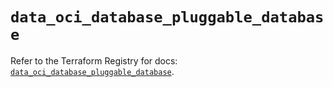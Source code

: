 # `data_oci_database_pluggable_database`

Refer to the Terraform Registry for docs: [`data_oci_database_pluggable_database`](https://registry.terraform.io/providers/oracle/oci/6.18.0/docs/data-sources/database_pluggable_database).
